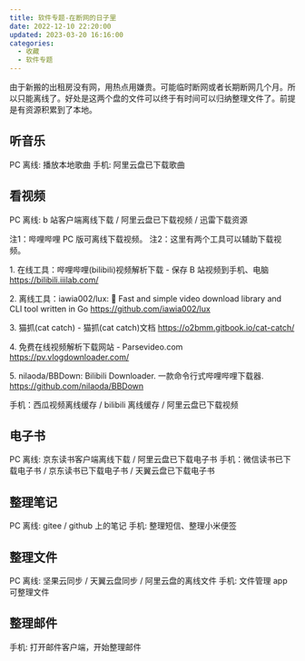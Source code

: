 ```yaml
---
title: 软件专题-在断网的日子里
date: 2022-12-10 22:20:00
updated: 2023-03-20 16:16:00
categories:
  - 收藏
  - 软件专题
---
```


由于新搬的出租房没有网，用热点用嫌贵。可能临时断网或者长期断网几个月。所以只能离线了。好处是这两个盘的文件可以终于有时间可以归纳整理文件了。前提是有资源积累到了本地。

## 听音乐

PC 离线: 播放本地歌曲
手机: 阿里云盘已下载歌曲

## 看视频

PC 离线: b 站客户端离线下载 / 阿里云盘已下载视频 / 迅雷下载资源

注1：哔哩哔哩 PC 版可离线下载视频。
注2：这里有两个工具可以辅助下载视频。

1\. 在线工具：哔哩哔哩(bilibili)视频解析下载 - 保存 B 站视频到手机、电脑
<https://bilibili.iiilab.com/>

2\. 离线工具：iawia002/lux: 👾 Fast and simple video download library and CLI tool written in Go
<https://github.com/iawia002/lux>

3\. 猫抓(cat catch) - 猫抓(cat catch)文档
<https://o2bmm.gitbook.io/cat-catch/>

4\. 免费在线视频解析下载网站 - Parsevideo.com
<https://pv.vlogdownloader.com/>

5\. nilaoda/BBDown: Bilibili Downloader. 一款命令行式哔哩哔哩下载器.
<https://github.com/nilaoda/BBDown>

手机：西瓜视频离线缓存 / bilibili 离线缓存 / 阿里云盘已下载视频

## 电子书

PC 离线: 京东读书客户端离线下载 / 阿里云盘已下载电子书
手机：微信读书已下载电子书 / 京东读书已下载电子书 / 天翼云盘已下载电子书

## 整理笔记

PC 离线: gitee / github 上的笔记
手机: 整理短信、整理小米便签

## 整理文件

PC 离线: 坚果云同步 / 天翼云盘同步 / 阿里云盘的离线文件
手机: 文件管理 app 可整理文件

## 整理邮件

手机: 打开邮件客户端，开始整理邮件
